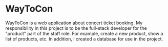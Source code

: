 # WayToCon
WayToCon is a web application about concert ticket booking. My responsibility in this project is to be the full-stack developer for the "product" part of the staff role. For example, create a new product, show a list of products, etc. In addition, I created a database for use in the project.
